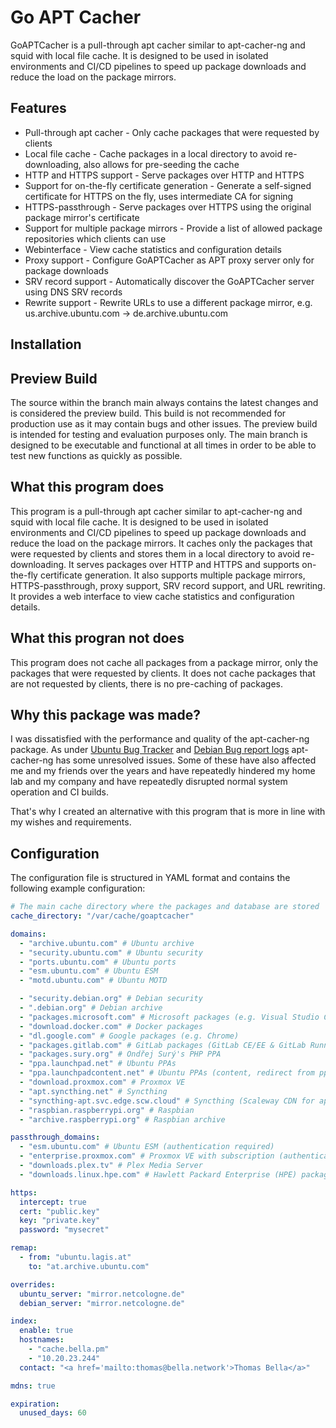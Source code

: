 # Go APT Cacher

GoAPTCacher is a pull-through apt cacher similar to apt-cacher-ng and squid with local file cache. It is designed to be used in isolated environments and CI/CD pipelines to speed up package downloads and reduce the load on the package mirrors.

## Features

- Pull-through apt cacher - Only cache packages that were requested by clients
- Local file cache - Cache packages in a local directory to avoid re-downloading, also allows for pre-seeding the cache
- HTTP and HTTPS support - Serve packages over HTTP and HTTPS
- Support for on-the-fly certificate generation - Generate a self-signed certificate for HTTPS on the fly, uses intermediate CA for signing
- HTTPS-passthrough - Serve packages over HTTPS using the original package mirror's certificate
- Support for multiple package mirrors - Provide a list of allowed package repositories which clients can use
- Webinterface - View cache statistics and configuration details
- Proxy support - Configure GoAPTCacher as APT proxy server only for package downloads
- SRV record support - Automatically discover the GoAPTCacher server using DNS SRV records
- Rewrite support - Rewrite URLs to use a different package mirror, e.g. us.archive.ubuntu.com -> de.archive.ubuntu.com

## Installation

## Preview Build

The source within the branch main always contains the latest changes and is considered the preview build. This build is not recommended for production use as it may contain bugs and other issues. The preview build is intended for testing and evaluation purposes only. The main branch is designed to be executable and functional at all times in order to be able to test new functions as quickly as possible.

## What this program does

This program is a pull-through apt cacher similar to apt-cacher-ng and squid with local file cache. It is designed to be used in isolated environments and CI/CD pipelines to speed up package downloads and reduce the load on the package mirrors. It caches only the packages that were requested by clients and stores them in a local directory to avoid re-downloading. It serves packages over HTTP and HTTPS and supports on-the-fly certificate generation. It also supports multiple package mirrors, HTTPS-passthrough, proxy support, SRV record support, and URL rewriting. It provides a web interface to view cache statistics and configuration details.

## What this progran not does

This program does not cache all packages from a package mirror, only the packages that were requested by clients. It does not cache packages that are not requested by clients, there is no pre-caching of packages.

## Why this package was made?

I was dissatisfied with the performance and quality of the apt-cacher-ng package. As under [Ubuntu Bug Tracker](https://bugs.launchpad.net/ubuntu/+source/apt-cacher-ng) and [Debian Bug report logs](https://bugs.debian.org/cgi-bin/pkgreport.cgi?pkg=apt-cacher-ng) apt-cacher-ng has some unresolved issues. Some of these have also affected me and my friends over the years and have repeatedly hindered my home lab and my company and have repeatedly disrupted normal system operation and CI builds.

That's why I created an alternative with this program that is more in line with my wishes and requirements.

## Configuration

The configuration file is structured in YAML format and contains the following example configuration:
```yaml
# The main cache directory where the packages and database are stored
cache_directory: "/var/cache/goaptcacher"

domains:
  - "archive.ubuntu.com" # Ubuntu archive
  - "security.ubuntu.com" # Ubuntu security
  - "ports.ubuntu.com" # Ubuntu ports
  - "esm.ubuntu.com" # Ubuntu ESM
  - "motd.ubuntu.com" # Ubuntu MOTD

  - "security.debian.org" # Debian security
  - ".debian.org" # Debian archive
  - "packages.microsoft.com" # Microsoft packages (e.g. Visual Studio Code)
  - "download.docker.com" # Docker packages
  - "dl.google.com" # Google packages (e.g. Chrome)
  - "packages.gitlab.com" # GitLab packages (GitLab CE/EE & GitLab Runner)
  - "packages.sury.org" # Ondřej Surý's PHP PPA
  - "ppa.launchpad.net" # Ubuntu PPAs
  - "ppa.launchpadcontent.net" # Ubuntu PPAs (content, redirect from ppa.launchpad.net)
  - "download.proxmox.com" # Proxmox VE
  - "apt.syncthing.net" # Syncthing
  - "syncthing-apt.svc.edge.scw.cloud" # Syncthing (Scaleway CDN for apt.syncthing.net)
  - "raspbian.raspberrypi.org" # Raspbian
  - "archive.raspberrypi.org" # Raspbian archive

passthrough_domains:
  - "esm.ubuntu.com" # Ubuntu ESM (authentication required)
  - "enterprise.proxmox.com" # Proxmox VE with subscription (authentication required)
  - "downloads.plex.tv" # Plex Media Server
  - "downloads.linux.hpe.com" # Hawlett Packard Enterprise (HPE) packages

https:
  intercept: true
  cert: "public.key"
  key: "private.key"
  password: "mysecret"

remap:
  - from: "ubuntu.lagis.at"
    to: "at.archive.ubuntu.com"

overrides:
  ubuntu_server: "mirror.netcologne.de"
  debian_server: "mirror.netcologne.de"

index:
  enable: true
  hostnames:
    - "cache.bella.pm"
    - "10.20.23.244"
  contact: "<a href='mailto:thomas@bella.network'>Thomas Bella</a>"

mdns: true

expiration:
  unused_days: 60
```
